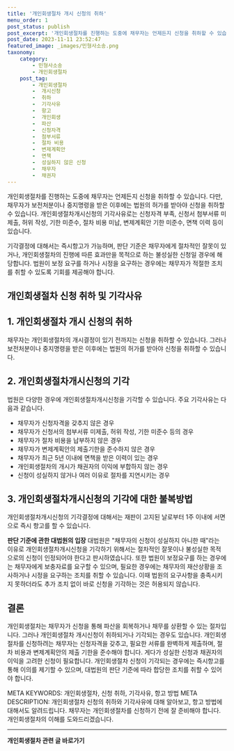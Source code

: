 ```yaml
---
title: '개인회생절차 개시 신청의 취하'
menu_order: 1
post_status: publish
post_excerpt: '개인회생절차를 진행하는 도중에 채무자는 언제든지 신청을 취하할 수 있습니다. 다만, 채무자가 보전처분이나 중지명령을 받은 이후에는 법원의 허가를 받아야 신청을 취하할 수 있습니다. 개인회생절차개시신청의 기각사유로는 신청자격 부족, 신청서 첨부서류 미제출, 허위 작성, 기한 미준수, 절차 비용 미납, 변제계획안 기한 미준수, 면책 이력 등이 있습니다.'
post_date: 2023-11-11 23:52:47
featured_image: _images/민형사소송.png
taxonomy:
    category:
        - 민형사소송
        - 개인회생절차
    post_tag:
        - 개인회생절차
        -  개시신청
        -  취하
        -  기각사유
        -  항고
        -  개인회생
        -  파산
        -  신청자격
        -  첨부서류
        -  절차 비용
        -  변제계획안
        -  면책
        -  성실하지 않은 신청
        -  채무자
        -  채권자
---
```



개인회생절차를 진행하는 도중에 채무자는 언제든지 신청을 취하할 수 있습니다. 다만, 채무자가 보전처분이나 중지명령을 받은 이후에는 법원의 허가를 받아야 신청을 취하할 수 있습니다. 개인회생절차개시신청의 기각사유로는 신청자격 부족, 신청서 첨부서류 미제출, 허위 작성, 기한 미준수, 절차 비용 미납, 변제계획안 기한 미준수, 면책 이력 등이 있습니다. 

기각결정에 대해서는 즉시항고가 가능하며, 판단 기준은 채무자에게 절차적인 잘못이 있거나, 개인회생절차의 진행에 따른 효과만을 목적으로 하는 불성실한 신청일 경우에 해당합니다. 법원이 보정 요구를 하거나 시정을 요구하는 경우에는 채무자가 적절한 조치를 취할 수 있도록 기회를 제공해야 합니다. 

## 개인회생절차 신청 취하 및 기각사유

## 1. 개인회생절차 개시 신청의 취하

채무자는 개인회생절차의 개시결정이 있기 전까지는 신청을 취하할 수 있습니다. 그러나 보전처분이나 중지명령을 받은 이후에는 법원의 허가를 받아야 신청을 취하할 수 있습니다.

## 2. 개인회생절차개시신청의 기각

법원은 다양한 경우에 개인회생절차개시신청을 기각할 수 있습니다. 주요 기각사유는 다음과 같습니다.
- 채무자가 신청자격을 갖추지 않은 경우
- 채무자가 신청서의 첨부서류 미제출, 허위 작성, 기한 미준수 등의 경우
- 채무자가 절차 비용을 납부하지 않은 경우
- 채무자가 변제계획안의 제출기한을 준수하지 않은 경우
- 채무자가 최근 5년 이내에 면책을 받은 이력이 있는 경우
- 개인회생절차의 개시가 채권자의 이익에 부합하지 않는 경우
- 신청이 성실하지 않거나 여러 이유로 절차를 지연시키는 경우

## 3. 개인회생절차개시신청의 기각에 대한 불복방법

개인회생절차개시신청의 기각결정에 대해서는 재판이 고지된 날로부터 1주 이내에 서면으로 즉시 항고를 할 수 있습니다.

**판단 기준에 관한 대법원의 입장**
대법원은 "채무자의 신청이 성실하지 아니한 때"라는 이유로 개인회생절차개시신청을 기각하기 위해서는 절차적인 잘못이나 불성실한 목적으로의 신청이 인정되어야 한다고 판시하였습니다. 또한 법원이 보정요구를 하는 경우에는 채무자에게 보충자료를 요구할 수 있으며, 필요한 경우에는 채무자의 재산상황을 조사하거나 시정을 요구하는 조치를 취할 수 있습니다. 이때 법원의 요구사항을 충족시키지 못하더라도 추가 조치 없이 바로 신청을 기각하는 것은 허용되지 않습니다.

## 결론

개인회생절차는 채무자가 신청을 통해 파산을 회복하거나 채무를 상환할 수 있는 절차입니다. 그러나 개인회생절차 개시신청이 취하되거나 기각되는 경우도 있습니다. 개인회생절차를 신청하려는 채무자는 신청자격을 갖추고, 필요한 서류를 완벽하게 제출하며, 절차 비용과 변제계획안의 제출 기한을 준수해야 합니다. 게다가 성실한 신청과 채권자의 이익을 고려한 신청이 필요합니다. 개인회생절차 신청이 기각되는 경우에는 즉시항고를 통해 이의를 제기할 수 있으며, 대법원의 판단 기준에 따라 합당한 조치를 취할 수 있어야 합니다.

META KEYWORDS: 개인회생절차, 신청 취하, 기각사유, 항고 방법
META DESCRIPTION: 개인회생절차 신청의 취하와 기각사유에 대해 알아보고, 항고 방법에 대해서도 알려드립니다. 채무자는 개인회생절차를 신청하기 전에 잘 준비해야 합니다. 개인회생절차의 이해를 도와드리겠습니다.
<!-- wp:separator -->
<hr class="wp-block-separator has-alpha-channel-opacity"/>
<!-- /wp:separator -->

<!-- wp:group {"backgroundColor":"base","layout":{"type":"constrained"}} -->
<div class="wp-block-group has-base-background-color has-background"><!-- wp:paragraph {"align":"center","fontSize":"medium"} -->
<p class="has-text-align-center has-large-font-size"><strong>개인회생절차 관련 글 바로가기</strong></p>
<!-- /wp:paragraph -->


<!-- wp:latest-posts
{"categories":[{"id":14834,"count":19,"description":"","link":"https://uknowlaw.com/category/%ea%b0%9c%ec%9d%b8%ed%9a%8c%ec%83%9d%ec%a0%88%ec%b0%a8/","name":"개인회생절차","slug":"개인회생절차","taxonomy":"category","parent":0,"meta":[],"_links":{"self":[{"href":"https://uknowlaw.com/wp-json/wp/v2/categories/14834"}],"collection":[{"href":"https://uknowlaw.com/wp-json/wp/v2/categories"}],"about":[{"href":"https://uknowlaw.com/wp-json/wp/v2/taxonomies/category"}],"wp:post_type":[{"href":"https://uknowlaw.com/wp-json/wp/v2/posts?categories=14834"}],"curies":[{"name":"wp","href":"https://api.w.org/{rel}","templated":true}]}}],"postsToShow":100,"excerptLength":28,"postLayout":"grid","columns":2,"featuredImageAlign":"left","featuredImageSizeSlug":"large","fontSize":"small"} /--></div>
<!-- /wp:group -->